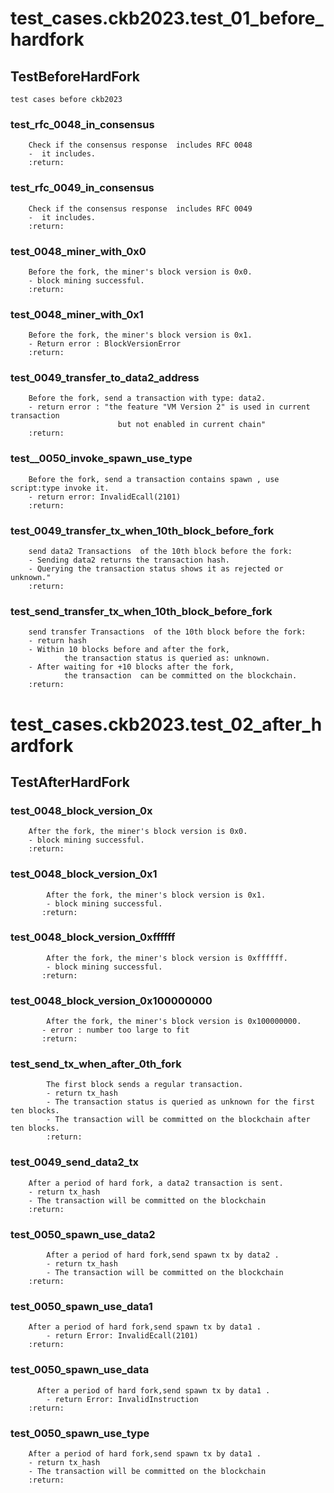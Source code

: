 # test_cases.ckb2023.test_01_before_hardfork
## TestBeforeHardFork

    test cases before ckb2023
    
### test_rfc_0048_in_consensus

        Check if the consensus response  includes RFC 0048
        -  it includes.
        :return:
        
### test_rfc_0049_in_consensus

        Check if the consensus response  includes RFC 0049
        -  it includes.
        :return:
        
### test_0048_miner_with_0x0

        Before the fork, the miner's block version is 0x0.
        - block mining successful.
        :return:
        
### test_0048_miner_with_0x1

        Before the fork, the miner's block version is 0x1.
        - Return error : BlockVersionError
        :return:
        
### test_0049_transfer_to_data2_address

        Before the fork, send a transaction with type: data2.
        - return error : "the feature "VM Version 2" is used in current transaction
                            but not enabled in current chain"
        :return:
        
### test__0050_invoke_spawn_use_type

        Before the fork, send a transaction contains spawn , use  script:type invoke it.
        - return error: InvalidEcall(2101)
        :return:
        
### test_0049_transfer_tx_when_10th_block_before_fork

        send data2 Transactions  of the 10th block before the fork:
        - Sending data2 returns the transaction hash.
        - Querying the transaction status shows it as rejected or unknown."
        :return:
        
### test_send_transfer_tx_when_10th_block_before_fork

        send transfer Transactions  of the 10th block before the fork:
        - return hash
        - Within 10 blocks before and after the fork,
                the transaction status is queried as: unknown.
        - After waiting for +10 blocks after the fork,
                the transaction  can be committed on the blockchain.
        :return:
        
# test_cases.ckb2023.test_02_after_hardfork
## TestAfterHardFork
### test_0048_block_version_0x

        After the fork, the miner's block version is 0x0.
        - block mining successful.
        :return:
        
### test_0048_block_version_0x1

            After the fork, the miner's block version is 0x1.
            - block mining successful.
           :return:
        
### test_0048_block_version_0xffffff

            After the fork, the miner's block version is 0xffffff.
            - block mining successful.
           :return:
        
### test_0048_block_version_0x100000000

            After the fork, the miner's block version is 0x100000000.
           - error : number too large to fit
           :return:
        
### test_send_tx_when_after_0th_fork

            The first block sends a regular transaction.
            - return tx_hash
            - The transaction status is queried as unknown for the first ten blocks.
            - The transaction will be committed on the blockchain after ten blocks.
            :return:
        
### test_0049_send_data2_tx

        After a period of hard fork, a data2 transaction is sent.
        - return tx_hash
        - The transaction will be committed on the blockchain
        :return:
        
### test_0050_spawn_use_data2

            After a period of hard fork,send spawn tx by data2 .
            - return tx_hash
            - The transaction will be committed on the blockchain
        :return:
        
### test_0050_spawn_use_data1

        After a period of hard fork,send spawn tx by data1 .
            - return Error: InvalidEcall(2101)
        :return:
        
### test_0050_spawn_use_data

          After a period of hard fork,send spawn tx by data1 .
            - return Error: InvalidInstruction
        :return:
        
### test_0050_spawn_use_type

        After a period of hard fork,send spawn tx by data1 .
        - return tx_hash
        - The transaction will be committed on the blockchain
        :return:
        
